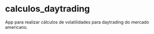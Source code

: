 # calculos_daytrading
App para realizar cálculos de volatilidades para daytrading do mercado americano.
